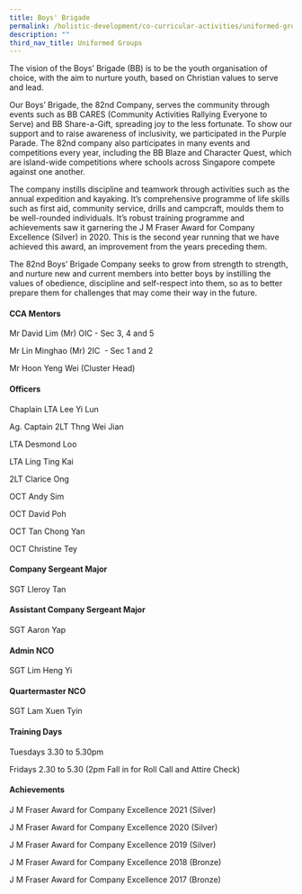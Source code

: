```yaml
---
title: Boys' Brigade
permalink: /holistic-development/co-curricular-activities/uniformed-groups/boys-brigade/
description: ""
third_nav_title: Uniformed Groups
---
```



The vision of the Boys’ Brigade (BB) is to be the youth organisation of choice, with the aim to nurture youth, based on Christian values to serve and lead.

Our Boys’ Brigade, the 82nd Company, serves the community through events such as BB CARES (Community Activities Rallying Everyone to Serve) and BB Share-a-Gift, spreading joy to the less fortunate. To show our support and to raise awareness of inclusivity, we participated in the Purple Parade. The 82nd company also participates in many events and competitions every year, including the BB Blaze and Character Quest, which are island-wide competitions where schools across Singapore compete against one another.

The company instills discipline and teamwork through activities such as the annual expedition and kayaking. It’s comprehensive programme of life skills such as first aid, community service, drills and campcraft, moulds them to be well-rounded individuals. It’s robust training programme and achievements saw it garnering the J M Fraser Award for Company Excellence (Silver) in 2020. This is the second year running that we have achieved this award, an improvement from the years preceding them.

The 82nd Boys’ Brigade Company seeks to grow from strength to strength, and nurture new and current members into better boys by instilling the values of obedience, discipline and self-respect into them, so as to better prepare them for challenges that may come their way in the future.

#### CCA Mentors

Mr David Lim (Mr) OIC - Sec 3, 4 and 5

Mr Lin Minghao (Mr) 2IC  - Sec 1 and 2

Mr Hoon Yeng Wei (Cluster Head)

#### Officers

Chaplain LTA Lee Yi Lun

Ag. Captain 2LT Thng Wei Jian

LTA Desmond Loo

LTA Ling Ting Kai

2LT Clarice Ong

OCT Andy Sim

OCT David Poh

OCT Tan Chong Yan

OCT Christine Tey

#### Company Sergeant Major

SGT Lleroy Tan

#### Assistant Company Sergeant Major

SGT Aaron Yap

#### Admin NCO

SGT Lim Heng Yi

#### Quartermaster NCO

SGT Lam Xuen Tyin

#### Training Days

Tuesdays 3.30 to 5.30pm

Fridays 2.30 to 5.30 (2pm Fall in for Roll Call and Attire Check)

#### Achievements

J M Fraser Award for Company Excellence 2021 (Silver)

J M Fraser Award for Company Excellence 2020 (Silver)

J M Fraser Award for Company Excellence 2019 (Silver)

J M Fraser Award for Company Excellence 2018 (Bronze)

J M Fraser Award for Company Excellence 2017 (Bronze)
